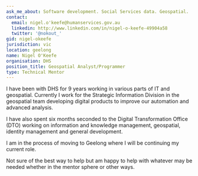 ```yaml
---
ask_me_about: Software development. Social Services data. Geospatial.
contact:
  email: nigel.o'keefe@humanservices.gov.au
  linkedin: http://www.linkedin.com/in/nigel-o-keefe-49904a58
  twitter: '@nokout_'
gid: nigel-okeefe
jurisdiction: vic
location: geelong
name: Nigel O'Keefe
organisation: DHS
position_title: Geospatial Analyst/Programmer
type: Technical Mentor
---
```


I have been with DHS for 9 years working in various parts of IT and geospatial. Currently I work for the Strategic Information Division in the geospatial team developing digital products to improve our automation and advanced analysis.

I have also spent six months seconded to the Digital Transformation Office (DTO) working on information and knowledge management, geospatial, identity management and general development. 

I am in the process of moving to Geelong where I will be continuing my current 
role.

Not sure of the best way to help but am happy to help with whatever may be needed whether in the mentor sphere or other ways.